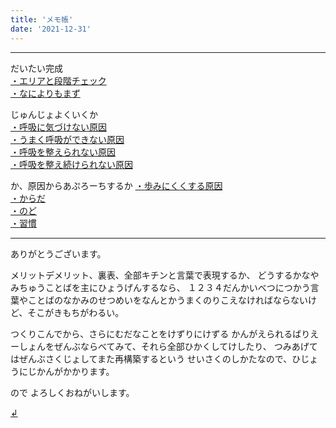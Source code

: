 ```yaml
---
title: 'メモ帳'
date: '2021-12-31'
---
```

***
だいたい完成  
[・エリアと段階チェック ](/posts/01-1)  
[・なによりもまず ](/posts/02-1)  

じゅんじょよくいくか  
[・呼吸に気づけない原因 ](/posts/03-1)   
[・うまく呼吸ができない原因 ](/posts/03-1)  
[・呼吸を整えられない原因 ](/posts/03-1)  
[・呼吸を整え続けられない原因 ](/posts/03-1)  

か、原因からあぷろーちするか
[・歩みにくくする原因 ](/posts/03-1)  
[・からだ ](/posts/03-1)  
[・のど ](/posts/03-1)  
[・習慣 ](/posts/03-1)  

***
ありがとうございます。

メリットデメリット、裏表、全部キチンと言葉で表現するか、
どうするかなやみちゅうことばを主にひょうげんするなら、
１２３４だんかいべつにつかう言葉やことばのなかみのせつめいをなんとかうまくのりこえなければならないけど、そこがきもちがわるい。

つくりこんでから、さらにむだなことをけずりにけずる
かんがえられるばりえーしょんをぜんぶならべてみて、それら全部ひかくしてけしたり、
つみあげてはぜんぶさくじょしてまた再構築するという
せいさくのしかたなので、ひじょうにじかんがかかります。

ので
よろしくおねがいします。


[ ↲ ](https://01234567890.thebase.in/about)

